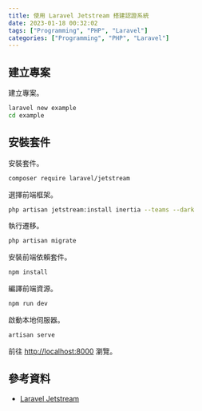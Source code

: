 ```yaml
---
title: 使用 Laravel Jetstream 搭建認證系統
date: 2023-01-18 00:32:02
tags: ["Programming", "PHP", "Laravel"]
categories: ["Programming", "PHP", "Laravel"]
---
```


## 建立專案

建立專案。

```bash
laravel new example
cd example
```

## 安裝套件

安裝套件。

```bash
composer require laravel/jetstream
```

選擇前端框架。

```bash
php artisan jetstream:install inertia --teams --dark
```

執行遷移。

```bash
php artisan migrate
```

安裝前端依賴套件。

```bash
npm install
```

編譯前端資源。

```bash
npm run dev
```

啟動本地伺服器。

```bash
artisan serve
```

前往 <http://localhost:8000> 瀏覽。

## 參考資料

- [Laravel Jetstream](https://jetstream.laravel.com/)

